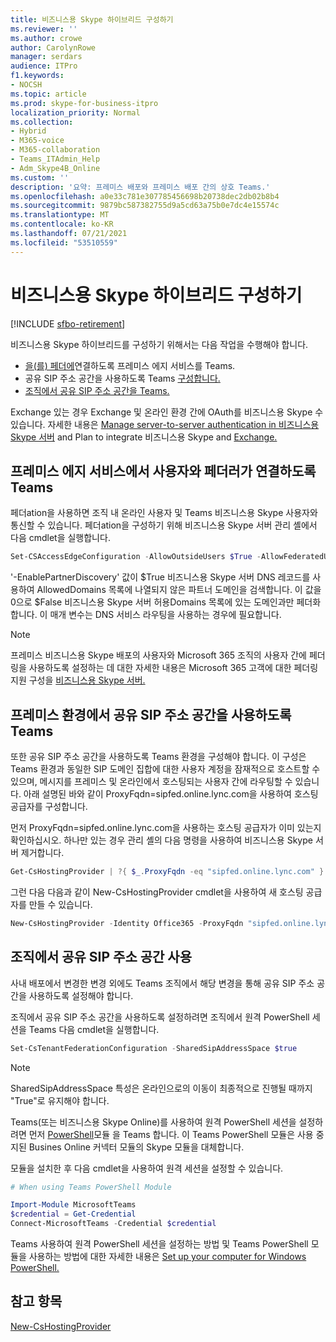 ```yaml
---
title: 비즈니스용 Skype 하이브리드 구성하기
ms.reviewer: ''
ms.author: crowe
author: CarolynRowe
manager: serdars
audience: ITPro
f1.keywords:
- NOCSH
ms.topic: article
ms.prod: skype-for-business-itpro
localization_priority: Normal
ms.collection:
- Hybrid
- M365-voice
- M365-collaboration
- Teams_ITAdmin_Help
- Adm_Skype4B_Online
ms.custom: ''
description: '요약: 프레미스 배포와 프레미스 배포 간의 상호 Teams.'
ms.openlocfilehash: a0e33c781e307785456698b20738dec2db02b8b4
ms.sourcegitcommit: 9879bc587382755d9a5cd63a75b0e7dc4e15574c
ms.translationtype: MT
ms.contentlocale: ko-KR
ms.lasthandoff: 07/21/2021
ms.locfileid: "53510559"
---
```

# <a name="configure-skype-for-business-hybrid"></a>비즈니스용 Skype 하이브리드 구성하기

[!INCLUDE [sfbo-retirement](../../Hub/includes/sfbo-retirement.md)]

비즈니스용 Skype 하이브리드를 구성하기 위해서는 다음 작업을 수행해야 합니다.

- [을(를) 페더에](#configure-your-on-premises-edge-service-to-federate-with-teams)연결하도록 프레미스 에지 서비스를 Teams.
- 공유 SIP 주소 공간을 사용하도록 Teams [구성합니다.](#configure-your-on-premises-environment-to-enable-shared-sip-address-space-with-teams)
- [조직에서 공유 SIP 주소 공간을 Teams.](#enable-shared-sip-address-space-in-your-organization)

Exchange 있는 경우 Exchange 및 온라인 환경 간에 OAuth를 비즈니스용 Skype 수 있습니다. 자세한 내용은 [Manage server-to-server authentication in 비즈니스용 Skype 서버](../../SfbServer/manage/authentication/server-to-server-and-partner-applications.md) and Plan to integrate 비즈니스용 Skype and [Exchange.](../../SfbServer/plan-your-deployment/integrate-with-exchange/integrate-with-exchange.md#feature_support) 
  
## <a name="configure-your-on-premises-edge-service-to-federate-with-teams"></a>프레미스 에지 서비스에서 사용자와 페더러가 연결하도록 Teams

페더ation을 사용하면 조직 내 온라인 사용자 및 Teams 비즈니스용 Skype 사용자와 통신할 수 있습니다. 페더ation을 구성하기 위해 비즈니스용 Skype 서버 관리 셸에서 다음 cmdlet을 실행합니다.
  
```PowerShell
Set-CSAccessEdgeConfiguration -AllowOutsideUsers $True -AllowFederatedUsers $True -EnablePartnerDiscovery $True -UseDnsSrvRouting
```

'-EnablePartnerDiscovery' 값이 $True 비즈니스용 Skype 서버 DNS 레코드를 사용하여 AllowedDomains 목록에 나열되지 않은 파트너 도메인을 검색합니다. 이 값을 0으로 $False 비즈니스용 Skype 서버 허용Domains 목록에 있는 도메인과만 페더화합니다. 이 매개 변수는 DNS 서비스 라우팅을 사용하는 경우에 필요합니다.

> [!NOTE]
> 프레미스 비즈니스용 Skype 배포의 사용자와 Microsoft 365 조직의 사용자 간에 페더링을 사용하도록 설정하는 데 대한 자세한 내용은 Microsoft 365 고객에 대한 페더링 지원 구성을 [비즈니스용 Skype 서버.](../../SfbServer/manage/federation-and-external-access/federation-support/configuring-federation-support.md)


## <a name="configure-your-on-premises-environment-to-enable-shared-sip-address-space-with-teams"></a>프레미스 환경에서 공유 SIP 주소 공간을 사용하도록 Teams

또한 공유 SIP 주소 공간을 사용하도록 Teams 환경을 구성해야 합니다. 이 구성은 Teams 환경과 동일한 SIP 도메인 집합에 대한 사용자 계정을 잠재적으로 호스트할 수 있으며, 메시지를 프레미스 및 온라인에서 호스팅되는 사용자 간에 라우팅할 수 있습니다. 아래 설명된 바와 같이 ProxyFqdn=sipfed.online.lync.com을 사용하여 호스팅 공급자를 구성합니다.

먼저 ProxyFqdn=sipfed.online.lync.com을 사용하는 호스팅 공급자가 이미 있는지 확인하십시오. 하나만 있는 경우 관리 셸의 다음 명령을 사용하여 비즈니스용 Skype 서버 제거합니다.

```PowerShell
Get-CsHostingProvider | ?{ $_.ProxyFqdn -eq "sipfed.online.lync.com" } | Remove-CsHostingProvider
```

그런 다음 다음과 같이 New-CsHostingProvider cmdlet을 사용하여 새 호스팅 공급자를 만들 수 있습니다. 

```PowerShell
New-CsHostingProvider -Identity Office365 -ProxyFqdn "sipfed.online.lync.com" -Enabled $true -EnabledSharedAddressSpace $true -HostsOCSUsers $true -VerificationLevel UseSourceVerification -IsLocal $false -AutodiscoverUrl https://webdir.online.lync.com/Autodiscover/AutodiscoverService.svc/root 
```

 ## <a name="enable-shared-sip-address-space-in-your-organization"></a>조직에서 공유 SIP 주소 공간 사용
  
사내 배포에서 변경한 변경 외에도 Teams 조직에서 해당 변경을 통해 공유 SIP 주소 공간을 사용하도록 설정해야 합니다.  

조직에서 공유 SIP 주소 공간을 사용하도록 설정하려면 조직에서 원격 PowerShell 세션을 Teams 다음 cmdlet을 실행합니다.
  
```PowerShell
Set-CsTenantFederationConfiguration -SharedSipAddressSpace $true
```

> [!NOTE]
> SharedSipAddressSpace 특성은 온라인으로의 이동이 최종적으로 진행될 때까지 "True"로 유지해야 합니다. 
  
Teams(또는 비즈니스용 Skype Online)를 사용하여 원격 PowerShell 세션을 설정하려면 먼저 [PowerShell](/microsoftteams/teams-powershell-install)모듈 을 Teams 합니다. 이 Teams PowerShell 모듈은 사용 중지된 Busines Online 커넥터 모듈의 Skype 모듈을 대체합니다.
  
모듈을 설치한 후 다음 cmdlet을 사용하여 원격 세션을 설정할 수 있습니다.
   ```powershell
   # When using Teams PowerShell Module

   Import-Module MicrosoftTeams
   $credential = Get-Credential
   Connect-MicrosoftTeams -Credential $credential
   ```

Teams 사용하여 원격 PowerShell 세션을 설정하는 방법 및 Teams PowerShell 모듈을 사용하는 방법에 대한 자세한 내용은 [Set up your computer for Windows PowerShell.](../../SfbOnline/set-up-your-computer-for-windows-powershell/set-up-your-computer-for-windows-powershell.md)
  


## <a name="see-also"></a>참고 항목

[New-CsHostingProvider](/powershell/module/skype/new-cshostingprovider?view=skype-ps)
